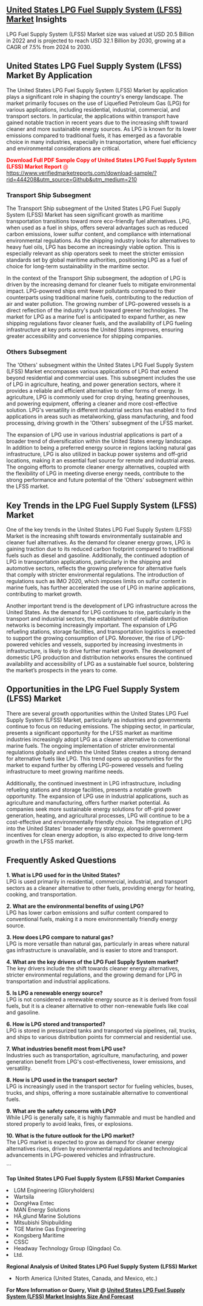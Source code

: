 <h2><a href="https://www.verifiedmarketreports.com/download-sample/?rid=444208&amp;utm_source=Github&amp;utm_medium=210" target="_blank">United States LPG Fuel Supply System (LFSS) Market</a> Insights</h2><p>LPG Fuel Supply System (LFSS) Market size was valued at USD 20.5 Billion in 2022 and is projected to reach USD 32.1 Billion by 2030, growing at a CAGR of 7.5% from 2024 to 2030.</p><p><h2>United States LPG Fuel Supply System (LFSS) Market By Application</h2><p>The United States LPG Fuel Supply System (LFSS) Market by application plays a significant role in shaping the country's energy landscape. The market primarily focuses on the use of Liquefied Petroleum Gas (LPG) for various applications, including residential, industrial, commercial, and transport sectors. In particular, the applications within transport have gained notable traction in recent years due to the increasing shift toward cleaner and more sustainable energy sources. As LPG is known for its lower emissions compared to traditional fuels, it has emerged as a favorable choice in many industries, especially in transportation, where fuel efficiency and environmental considerations are critical.</p><p><p><span class=""><span style="color: #ff0000;"><strong>Download Full PDF Sample Copy of United States LPG Fuel Supply System (LFSS) Market Report</strong> @ </span><a href="https://www.verifiedmarketreports.com/download-sample/?rid=444208&amp;utm_source=Github&amp;utm_medium=210" target="_blank">https://www.verifiedmarketreports.com/download-sample/?rid=444208&amp;utm_source=Github&amp;utm_medium=210</a></span></p></p><h3>Transport Ship Subsegment</h3><p>The Transport Ship subsegment of the United States LPG Fuel Supply System (LFSS) Market has seen significant growth as maritime transportation transitions toward more eco-friendly fuel alternatives. LPG, when used as a fuel in ships, offers several advantages such as reduced carbon emissions, lower sulfur content, and compliance with international environmental regulations. As the shipping industry looks for alternatives to heavy fuel oils, LPG has become an increasingly viable option. This is especially relevant as ship operators seek to meet the stricter emission standards set by global maritime authorities, positioning LPG as a fuel of choice for long-term sustainability in the maritime sector.</p><p>In the context of the Transport Ship subsegment, the adoption of LPG is driven by the increasing demand for cleaner fuels to mitigate environmental impact. LPG-powered ships emit fewer pollutants compared to their counterparts using traditional marine fuels, contributing to the reduction of air and water pollution. The growing number of LPG-powered vessels is a direct reflection of the industry's push toward greener technologies. The market for LPG as a marine fuel is anticipated to expand further, as new shipping regulations favor cleaner fuels, and the availability of LPG fueling infrastructure at key ports across the United States improves, ensuring greater accessibility and convenience for shipping companies.</p><h3>Others Subsegment</h3><p>The 'Others' subsegment within the United States LPG Fuel Supply System (LFSS) Market encompasses various applications of LPG that extend beyond residential and commercial uses. This subsegment includes the use of LPG in agriculture, heating, and power generation sectors, where it provides a reliable and efficient alternative to other forms of energy. In agriculture, LPG is commonly used for crop drying, heating greenhouses, and powering equipment, offering a cleaner and more cost-effective solution. LPG's versatility in different industrial sectors has enabled it to find applications in areas such as metalworking, glass manufacturing, and food processing, driving growth in the 'Others' subsegment of the LFSS market.</p><p>The expansion of LPG use in various industrial applications is part of a broader trend of diversification within the United States energy landscape. In addition to being a preferred energy source in regions lacking natural gas infrastructure, LPG is also utilized in backup power systems and off-grid locations, making it an essential fuel source for remote and industrial areas. The ongoing efforts to promote cleaner energy alternatives, coupled with the flexibility of LPG in meeting diverse energy needs, contribute to the strong performance and future potential of the 'Others' subsegment within the LFSS market.</p><h2>Key Trends in the LPG Fuel Supply System (LFSS) Market</h2><p>One of the key trends in the United States LPG Fuel Supply System (LFSS) Market is the increasing shift towards environmentally sustainable and cleaner fuel alternatives. As the demand for cleaner energy grows, LPG is gaining traction due to its reduced carbon footprint compared to traditional fuels such as diesel and gasoline. Additionally, the continued adoption of LPG in transportation applications, particularly in the shipping and automotive sectors, reflects the growing preference for alternative fuels that comply with stricter environmental regulations. The introduction of regulations such as IMO 2020, which imposes limits on sulfur content in marine fuels, has further accelerated the use of LPG in marine applications, contributing to market growth.</p><p>Another important trend is the development of LPG infrastructure across the United States. As the demand for LPG continues to rise, particularly in the transport and industrial sectors, the establishment of reliable distribution networks is becoming increasingly important. The expansion of LPG refueling stations, storage facilities, and transportation logistics is expected to support the growing consumption of LPG. Moreover, the rise of LPG-powered vehicles and vessels, supported by increasing investments in infrastructure, is likely to drive further market growth. The development of domestic LPG production and distribution networks ensures the continued availability and accessibility of LPG as a sustainable fuel source, bolstering the market’s prospects in the years to come.</p><h2>Opportunities in the LPG Fuel Supply System (LFSS) Market</h2><p>There are several growth opportunities within the United States LPG Fuel Supply System (LFSS) Market, particularly as industries and governments continue to focus on reducing emissions. The shipping sector, in particular, presents a significant opportunity for the LFSS market as maritime industries increasingly adopt LPG as a cleaner alternative to conventional marine fuels. The ongoing implementation of stricter environmental regulations globally and within the United States creates a strong demand for alternative fuels like LPG. This trend opens up opportunities for the market to expand further by offering LPG-powered vessels and fueling infrastructure to meet growing maritime needs.</p><p>Additionally, the continued investment in LPG infrastructure, including refueling stations and storage facilities, presents a notable growth opportunity. The expansion of LPG use in industrial applications, such as agriculture and manufacturing, offers further market potential. As companies seek more sustainable energy solutions for off-grid power generation, heating, and agricultural processes, LPG will continue to be a cost-effective and environmentally friendly choice. The integration of LPG into the United States' broader energy strategy, alongside government incentives for clean energy adoption, is also expected to drive long-term growth in the LFSS market.</p><h2>Frequently Asked Questions</h2><p><b>1. What is LPG used for in the United States?</b><br>LPG is used primarily in residential, commercial, industrial, and transport sectors as a cleaner alternative to other fuels, providing energy for heating, cooking, and transportation.</p><p><b>2. What are the environmental benefits of using LPG?</b><br>LPG has lower carbon emissions and sulfur content compared to conventional fuels, making it a more environmentally friendly energy source.</p><p><b>3. How does LPG compare to natural gas?</b><br>LPG is more versatile than natural gas, particularly in areas where natural gas infrastructure is unavailable, and is easier to store and transport.</p><p><b>4. What are the key drivers of the LPG Fuel Supply System market?</b><br>The key drivers include the shift towards cleaner energy alternatives, stricter environmental regulations, and the growing demand for LPG in transportation and industrial applications.</p><p><b>5. Is LPG a renewable energy source?</b><br>LPG is not considered a renewable energy source as it is derived from fossil fuels, but it is a cleaner alternative to other non-renewable fuels like coal and gasoline.</p><p><b>6. How is LPG stored and transported?</b><br>LPG is stored in pressurized tanks and transported via pipelines, rail, trucks, and ships to various distribution points for commercial and residential use.</p><p><b>7. What industries benefit most from LPG use?</b><br>Industries such as transportation, agriculture, manufacturing, and power generation benefit from LPG's cost-effectiveness, lower emissions, and versatility.</p><p><b>8. How is LPG used in the transport sector?</b><br>LPG is increasingly used in the transport sector for fueling vehicles, buses, trucks, and ships, offering a more sustainable alternative to conventional fuels.</p><p><b>9. What are the safety concerns with LPG?</b><br>While LPG is generally safe, it is highly flammable and must be handled and stored properly to avoid leaks, fires, or explosions.</p><p><b>10. What is the future outlook for the LPG market?</b><br>The LPG market is expected to grow as demand for cleaner energy alternatives rises, driven by environmental regulations and technological advancements in LPG-powered vehicles and infrastructure.</p>```</p><p><strong>Top United States LPG Fuel Supply System (LFSS) Market Companies</strong></p><div data-test-id=""><p><li>LGM Engineering (Gloryholders)</li><li> Wartsila</li><li> DongHwa Entec</li><li> MAN Energy Solutions</li><li> HÃ¸glund Marine Solutions</li><li> Mitsubishi Shipbuilding</li><li> TGE Marine Gas Engineering</li><li> Kongsberg Maritime</li><li> CSSC</li><li> Headway Technology Group (Qingdao) Co.</li><li> Ltd.</li></p><div><strong>Regional Analysis of&nbsp;United States LPG Fuel Supply System (LFSS) Market</strong></div><ul><li dir="ltr"><p dir="ltr">North America&nbsp;(United States, Canada, and Mexico, etc.)</p></li></ul><p><strong>For More Information or Query, Visit @&nbsp;</strong><strong><a href="https://www.verifiedmarketreports.com/product/lpg-fuel-supply-system-lfss-market/?utm_source=Github&amp;utm_medium=210" target="_blank">United States LPG Fuel Supply System (LFSS) Market Insights Size And Forecast</a></strong></p></div>
